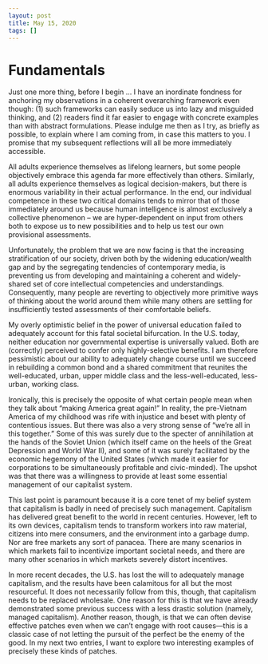 ```yaml
---
layout: post
title: May 15, 2020
tags: []
---
```


# Fundamentals
Just one more thing, before I begin … I have an inordinate fondness for anchoring my observations in a coherent overarching framework even though: (1) such frameworks can easily seduce us into lazy and misguided thinking, and (2) readers find it far easier to engage with concrete examples than with abstract formulations.  Please indulge me then as I try, as briefly as possible, to explain where I am coming from, in case this matters to you.  I promise that my subsequent reflections will all be more immediately accessible.

All adults experience themselves as lifelong learners, but some people objectively embrace this agenda far more effectively than others.  Similarly, all adults experience themselves as logical decision-makers, but there is enormous variability in their actual performance.  In the end, our individual competence in these two critical domains tends to mirror that of those immediately around us because human intelligence is almost exclusively a collective phenomenon – we are hyper-dependent on input from others both to expose us to new possibilities and to help us test our own provisional assessments.

Unfortunately, the problem that we are now facing is that the increasing stratification of our society, driven both by the widening education/wealth gap and by the segregating tendencies of contemporary media, is preventing us from developing and maintaining a coherent and widely-shared set of core intellectual competencies and understandings.  Consequently, many people are reverting to objectively more primitive ways of thinking about the world around them while many others are settling for insufficiently tested assessments of their comfortable beliefs.

My overly optimistic belief in the power of universal education failed to adequately account for this fatal societal bifurcation.  In the U.S. today, neither education nor governmental expertise is universally valued.  Both are (correctly) perceived to confer only highly-selective benefits.  I am therefore pessimistic about our ability to adequately change course until we succeed in rebuilding a common bond and a shared commitment that reunites the well-educated, urban, upper middle class and the less-well-educated, less-urban, working class.

Ironically, this is precisely the opposite of what certain people mean when they talk about “making America great again!”  In reality, the pre-Vietnam America of my childhood was rife with injustice and beset with plenty of contentious issues.  But there was also a very strong sense of “we’re all in this together.”  Some of this was surely due to the specter of annihilation at the hands of the Soviet Union (which itself came on the heels of the Great Depression and World War II), and some of it was surely facilitated by the economic hegemony of the United States (which made it easier for corporations to be simultaneously profitable and civic-minded).  The upshot was that there was a willingness to provide at least some essential management of our capitalist system.

This last point is paramount because it is a core tenet of my belief system that capitalism is badly in need of precisely such management.  Capitalism has delivered great benefit to the world in recent centuries.  However, left to its own devices, capitalism tends to transform workers into raw material, citizens into mere consumers, and the environment into a garbage dump.  Nor are free markets any sort of panacea.  There are many scenarios in which markets fail to incentivize important societal needs, and there are many other scenarios in which markets severely distort incentives.

In more recent decades, the U.S. has lost the will to adequately manage capitalism, and the results have been calamitous for all but the most resourceful.  It does not necessarily follow from this, though, that capitalism needs to be replaced wholesale.  One reason for this is that we have already demonstrated some previous success with a less drastic solution (namely, managed capitalism).  Another reason, though, is that we can often devise effective patches even when we can’t engage with root causes—this is a classic case of not letting the pursuit of the perfect be the enemy of the good.  In my next two entries, I want to explore two interesting examples of precisely these kinds of patches.


